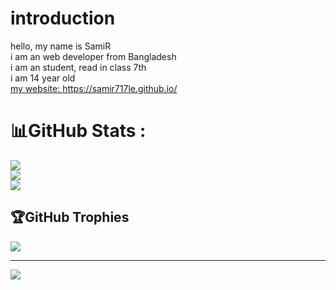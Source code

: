 # introduction 
hello, my name is <stronge> SamiR </stronge> <br>
i am an <stronge>web developer</stronge> from <stronge>Bangladesh</stronge> <br>
i am an <stronge>student</stronge>, read in class <stronge>7th</stronge> <br>
i am <stronge>14 year old </stronge><br>
[my website: ](https://samir717le.github.io/) https://samir717le.github.io/

# 📊GitHub Stats :
![](https://github-readme-stats.vercel.app/api?username=Samir717le&theme=dark&hide_border=true&include_all_commits=false&count_private=false)<br/>
![](https://github-readme-streak-stats.herokuapp.com/?user=samir717le&theme=dark&hide_border=true)<br/>
![](https://github-readme-stats.vercel.app/api/top-langs/?username=samir717le&theme=dark&hide_border=true&include_all_commits=false&count_private=false&layout=compact)

## 🏆GitHub Trophies
![](https://github-profile-trophy.vercel.app/?username=samir717le&theme=discord&no-frame=false&no-bg=false&margin-w=4)

---
[![](https://visitcount.itsvg.in/api?id=samir717le&icon=2&color=0)](https://visitcount.itsvg.in)
